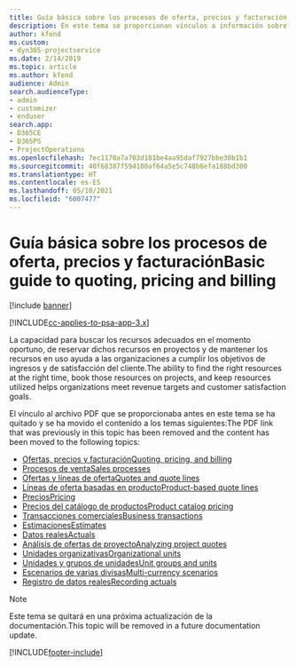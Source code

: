 ```yaml
---
title: Guía básica sobre los procesos de oferta, precios y facturación en Project Service Automation
description: En este tema se proporcionan vínculos a información sobre principios básicos de los procesos de oferta, precios y facturación en Project Service Automation.
author: kfend
ms.custom:
- dyn365-projectservice
ms.date: 2/14/2019
ms.topic: article
ms.author: kfend
audience: Admin
search.audienceType:
- admin
- customizer
- enduser
search.app:
- D365CE
- D365PS
- ProjectOperations
ms.openlocfilehash: 7ec1170a7a703d181be4aa95daf7927bbe30b1b1
ms.sourcegitcommit: 40f68387f594180af64a5e5c748b6efa188bd300
ms.translationtype: HT
ms.contentlocale: es-ES
ms.lasthandoff: 05/10/2021
ms.locfileid: "6007477"
---
```

# <a name="basic-guide-to-quoting-pricing-and-billing"></a><span data-ttu-id="1b254-103">Guía básica sobre los procesos de oferta, precios y facturación</span><span class="sxs-lookup"><span data-stu-id="1b254-103">Basic guide to quoting, pricing and billing</span></span>

[!include [banner](../../includes/psa-now-project-operations.md)]

[!INCLUDE[cc-applies-to-psa-app-3.x](../../includes/cc-applies-to-psa-app-3x.md)]

<span data-ttu-id="1b254-104">La capacidad para buscar los recursos adecuados en el momento oportuno, de reservar dichos recursos en proyectos y de mantener los recursos en uso ayuda a las organizaciones a cumplir los objetivos de ingresos y de satisfacción del cliente.</span><span class="sxs-lookup"><span data-stu-id="1b254-104">The ability to find the right resources at the right time, book those resources on projects, and keep resources utilized helps organizations meet revenue targets and customer satisfaction goals.</span></span> 

<span data-ttu-id="1b254-105">El vínculo al archivo PDF que se proporcionaba antes en este tema se ha quitado y se ha movido el contenido a los temas siguientes:</span><span class="sxs-lookup"><span data-stu-id="1b254-105">The PDF link that was previously in this topic has been removed and the content has been moved to the following topics:</span></span>

- [<span data-ttu-id="1b254-106">Ofertas, precios y facturación</span><span class="sxs-lookup"><span data-stu-id="1b254-106">Quoting, pricing, and billing</span></span>](../quote-bill-price.md)
- [<span data-ttu-id="1b254-107">Procesos de venta</span><span class="sxs-lookup"><span data-stu-id="1b254-107">Sales processes</span></span>](../basic-sales-process.md)
- [<span data-ttu-id="1b254-108">Ofertas y líneas de oferta</span><span class="sxs-lookup"><span data-stu-id="1b254-108">Quotes and quote lines</span></span>](../basic-quote-lines.md)
- [<span data-ttu-id="1b254-109">Líneas de oferta basadas en producto</span><span class="sxs-lookup"><span data-stu-id="1b254-109">Product-based quote lines</span></span>](../product-based-quote-lines.md)
- [<span data-ttu-id="1b254-110">Precios</span><span class="sxs-lookup"><span data-stu-id="1b254-110">Pricing</span></span>](../basic-pricing.md)
- [<span data-ttu-id="1b254-111">Precios del catálogo de productos</span><span class="sxs-lookup"><span data-stu-id="1b254-111">Product catalog pricing</span></span>](../product-catalog-pricing.md)
- [<span data-ttu-id="1b254-112">Transacciones comerciales</span><span class="sxs-lookup"><span data-stu-id="1b254-112">Business transactions</span></span>](../basic-business-transactions.md)
- [<span data-ttu-id="1b254-113">Estimaciones</span><span class="sxs-lookup"><span data-stu-id="1b254-113">Estimates</span></span>](../estimates.md)
- [<span data-ttu-id="1b254-114">Datos reales</span><span class="sxs-lookup"><span data-stu-id="1b254-114">Actuals</span></span>](../actuals.md)
- [<span data-ttu-id="1b254-115">Análisis de ofertas de proyecto</span><span class="sxs-lookup"><span data-stu-id="1b254-115">Analyzing project quotes</span></span>](../basic-analyzing-quotes.md)
- [<span data-ttu-id="1b254-116">Unidades organizativas</span><span class="sxs-lookup"><span data-stu-id="1b254-116">Organizational units</span></span>](../advanced-organizational.md)
- [<span data-ttu-id="1b254-117">Unidades y grupos de unidades</span><span class="sxs-lookup"><span data-stu-id="1b254-117">Unit groups and units</span></span>](../advanced-units.md)
- [<span data-ttu-id="1b254-118">Escenarios de varias divisas</span><span class="sxs-lookup"><span data-stu-id="1b254-118">Multi-currency scenarios</span></span>](../advanced-currency.md)
- [<span data-ttu-id="1b254-119">Registro de datos reales</span><span class="sxs-lookup"><span data-stu-id="1b254-119">Recording actuals</span></span>](../advanced-actuals.md)

> [!NOTE]
> <span data-ttu-id="1b254-120">Este tema se quitará en una próxima actualización de la documentación.</span><span class="sxs-lookup"><span data-stu-id="1b254-120">This topic will be removed in a future documentation update.</span></span> 


[!INCLUDE[footer-include](../../includes/footer-banner.md)]